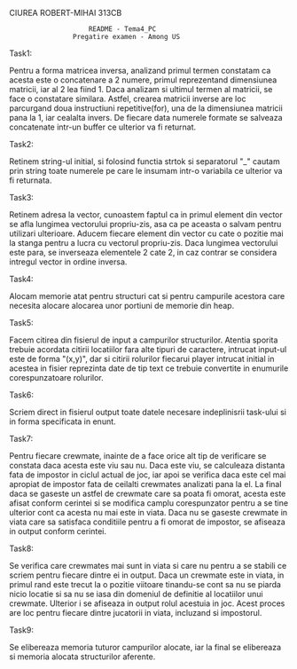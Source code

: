 CIUREA ROBERT-MIHAI 313CB

                        README - Tema4_PC
                    Pregatire examen - Among US

Task1:

Pentru a forma matricea inversa, analizand primul termen
constatam ca acesta este o concatenare a 2 numere, primul
reprezentand dimensiunea matricii, iar al 2 lea fiind 1.
Daca analizam si ultimul termen al matricii, se face o
constatare similara. Astfel, crearea matricii inverse are
loc parcurgand doua instructiuni repetitive(for), una de 
la dimensiunea matricii pana la 1, iar cealalta invers. 
De fiecare data numerele formate se salveaza concatenate
intr-un buffer ce ulterior va fi returnat.

Task2:

Retinem string-ul initial, si folosind functia strtok si
separatorul "_" cautam prin string toate numerele pe care
le insumam intr-o variabila ce ulterior va fi returnata.

Task3:

Retinem adresa la vector, cunoastem faptul ca in primul
element din vector se afla lungimea vectorului propriu-zis,
asa ca pe aceasta o salvam pentru utilizari ulterioare.
Aducem fiecare element din vector cu cate o pozitie mai la
stanga pentru a lucra cu vectorul propriu-zis. Daca lungimea
vectorului este para, se inverseaza elementele 2 cate 2, in
caz contrar se considera intregul vector in ordine inversa.

Task4:

Alocam memorie atat pentru structuri cat si pentru campurile
acestora care necesita alocare alocarea unor portiuni de
memorie din heap.

Task5:

Facem citirea din fisierul de input a campurilor structurilor.
Atentia sporita trebuie acordata citirii locatiilor fara alte
tipuri de caractere, intrucat input-ul este de forma "(x,y)",
dar si citirii rolurilor fiecarui player intrucat initial in
acestea in fisier reprezinta date de tip text ce trebuie
convertite in enumurile corespunzatoare rolurilor.

Task6:

Scriem direct in fisierul output toate datele necesare
indeplinisrii task-ului si in forma specificata in enunt.

Task7:

Pentru fiecare crewmate, inainte de a face orice alt tip de
verificare se constata daca acesta este viu sau nu. Daca este
viu, se calculeaza distanta fata de impostor in ciclul actual
de joc, iar apoi se verifica daca este cel mai apropiat de
impostor fata de ceilalti crewmates analizati pana la el.
La final daca se gaseste un astfel de crewmate care sa poata
fi omorat, acesta este afisat conform cerintei si se
modifica camplu corespunzator pentru a se tine ulterior cont
ca acesta nu mai este in viata. Daca nu se gaseste crewmate
in viata care sa satisfaca conditiile pentru a fi omorat de
impostor, se afiseaza in output conform cerintei.

Task8:

Se verifica care crewmates mai sunt in viata si care nu pentru
a se stabili ce scriem pentru fiecare dintre ei in output.
Daca un crewmate este in viata, in primul rand este trecut
la o pozitie viitoare tinandu-se cont sa nu se piarda nicio
locatie si sa nu se iasa din domeniul de definitie al
locatiilor unui crewmate. Ulterior i se afiseaza in output
rolul acestuia in joc. Acest proces are loc pentru fiecare
dintre jucatorii in viata, incluzand si impostorul.

Task9:

Se elibereaza memoria tuturor campurilor alocate, iar la final
se elibereaza si memoria alocata structurilor aferente.